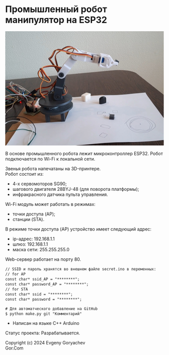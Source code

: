 # Промышленный робот манипулятор на ESP32

![img/ArmRobot.jpg](img/ArmRobot.jpg)


В основе промышленного робота лежит микроконтроллер ESP32.
Робот подключается по Wi-Fi к локальной сети.  

Звенья робота напечатаны на 3D-принтере.  
Робот состоит из:
- 4-х сервомоторов SG90;
- шагового двигателя 28BYJ-48 (для поворота платформы);
- инфракрасного датчика пульта управления.


Wi-Fi модуль может работать в режимах:
- точки доступа (AP);
- станции (STA).

В режиме точки доступа (AP) устройство имеет следующий адрес:
- ip-адрес: 192.168.1.1
- шлюз: 192.168.1.1
- маска сети: 255.255.255.0

Web-сервер работает на порту 80.

```
// SSID и пароль хранятся во внешнем файле secret.ino в переменных:
// for AP 
const char* ssid_AP = "********";  
const char* password_AP = "********";
// for STA
const char* ssid = "********";  
const char* password = "********";
```

```
# Для автоматческого добавление на GitHub
$ python make.py git "Комментарий"

```

- Написан на языке C++ Arduino

Статус проекта: Разрабатывается.


Copyright (c) 2024 Evgeny Goryachev  
Gor.Com 